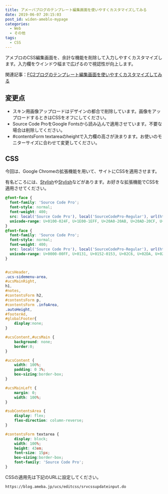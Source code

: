 ```yaml
---
title: アメーバブログのテンプレート編集画面を使いやすくカスタマイズしてみる
date: 2019-06-07 20:15:03
post_id: widen-ameblo-mypage
categories:
  - Web
  - その他
tags:
  - CSS
---
```


アメブロのCSS編集画面を、余計な機能を削除して入力しやすくカスタマイズします。入力欄をウインドウ幅まで広げるので視認性が向上します。

関連記事：[FC2ブログのテンプレート編集画面を使いやすくカスタマイズしてみる](/post/widen-fc2-mypage/)

## 変更点

- スキン用画像アップロードはデザインの都合で削除しています。画像をアップロードするときはCSSをオフにしてください。
- Source Code ProをGoogle Fontsから読み込んで適用させています。不要な場合は削除してください。
- #contentsForm textareaのheightで入力欄の高さが決まります。お使いのモニターサイズに合わせて変更してください。

## CSS

今回は、Google Chromeの拡張機能を用いて、サイトにCSSを適用させます。

有名どころには、[Stylish](https://chrome.google.com/webstore/detail/stylish-custom-themes-for/fjnbnpbmkenffdnngjfgmeleoegfcffe?hl=ja)や[Stylish](https://chrome.google.com/webstore/detail/stylish-custom-themes-for/fjnbnpbmkenffdnngjfgmeleoegfcffe?hl=ja)などがあります。お好きな拡張機能でCSSを適用させてください。

```css
@font-face {
  font-family: 'Source Code Pro';
  font-style: normal;
  font-weight: 400;
  src: local('Source Code Pro'), local('SourceCodePro-Regular'), url(https://fonts.gstatic.com/s/sourcecodepro/v6/mrl8jkM18OlOQN8JLgasDy2Q8seG17bfDXYR_jUsrzg.woff2) format('woff2');
  unicode-range: U+0100-024F, U+1E00-1EFF, U+20A0-20AB, U+20AD-20CF, U+2C60-2C7F, U+A720-A7FF;
}
@font-face {
  font-family: 'Source Code Pro';
  font-style: normal;
  font-weight: 400;
  src: local('Source Code Pro'), local('SourceCodePro-Regular'), url(https://fonts.gstatic.com/s/sourcecodepro/v6/mrl8jkM18OlOQN8JLgasD9V_2ngZ8dMf8fLgjYEouxg.woff2) format('woff2');
  unicode-range: U+0000-00FF, U+0131, U+0152-0153, U+02C6, U+02DA, U+02DC, U+2000-206F, U+2074, U+20AC, U+2212, U+2215;
}


#ucsHeader,
.ucs-sidemenu-area,
#ucsMainRight,
h1,
#notes,
#contentsForm h2,
#contentsForm p,
#contentsForm .infoArea,
.autoHeight,
#footerAd,
#globalFooter{
    display:none;
}

#ucsContent,#ucsMain {
    background: none;
    border:0;
}

#ucsContent {
    width: 100%;
	padding: 0 3%;
    box-sizing:border-box;
}

#ucsMainLeft {
    margin: 0;
    width: 100%;
}

#subContentsArea {
    display: flex;
    flex-direction: column-reverse;
}

#contentsForm textarea {
    display: block;
    width: 100%;
    height: 43em;
	font-size: 15px;
    box-sizing:border-box;
    font-family: 'Source Code Pro';
}
```

CSSの適用先は下記のURLに設定してください。

```plaintext
https://blog.ameba.jp/ucs/editcss/srvcssupdateinput.do
```
